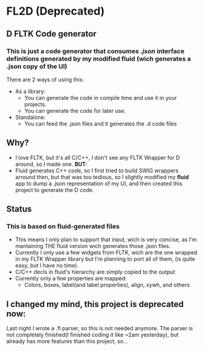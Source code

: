 # FL2D (Deprecated)
## D FLTK Code generator
### This is just a code generator that consumes _.json_ interface definitions generated by my modified __fluid__ (wich generates a .json copy of the UI)

There are 2 ways of using this:
- As a library:
    + You can generate the code in compile time and use it in your projects.
    + You can generate the code for later use.
- Standalone:
    + You can feed the .json files and it generates the .d code files

## Why?
- I love FLTK, but it's all C/C++, I don't see any FLTK Wrapper for D around, so I made one. **BUT**:
- Fluid generates C++ code, so I first tried to build SWIG wrappers arround then, but that was too tedious, so I slightly modified my __fluid__ app to dump a .json representation of my UI, and then created this project to generate the D code.

## Status
### This is based on fluid-generated files
- This means I only plan to support that input, wich is very concise, as I'm mantaining THE fluid version wich generates those .json files.
- Currently I only use a few widgets from FLTK, wich are the one wrapped in my FLTK Wrapper library but I'm planning to port all of them, (is quite easy, but I have no time).
- C/C++ decls in fluid's hierarchy are simply copied to the output
- Currently only a few properties are mapped:
    + Colors, boxes, label(and label properties), align, xywh, and others

## I changed my mind, this project is deprecated now:
Last night I wrote a .fl parser, so this is not needed anymore. The parser is not completely finished(I finished coding it like ~2am yesterday), but already has more features than this project, so...
